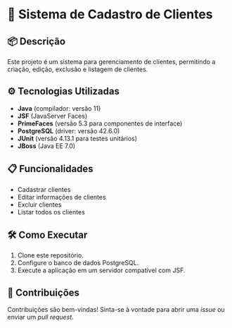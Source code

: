 # 🚀 Sistema de Cadastro de Clientes

## 📦 Descrição
Este projeto é um sistema para gerenciamento de clientes, permitindo a criação, edição, exclusão e listagem de clientes.

## ⚙️ Tecnologias Utilizadas
- **Java** (compilador: versão 11)
- **JSF** (JavaServer Faces)
- **PrimeFaces** (versão 5.3 para componentes de interface)
- **PostgreSQL** (driver: versão 42.6.0)
- **JUnit** (versão 4.13.1 para testes unitários)
- **JBoss** (Java EE 7.0)

## 📋 Funcionalidades
- Cadastrar clientes
- Editar informações de clientes
- Excluir clientes
- Listar todos os clientes

## 🛠️ Como Executar
1. Clone este repositório.
2. Configure o banco de dados PostgreSQL.
3. Execute a aplicação em um servidor compatível com JSF.

## 🤝 Contribuições
Contribuições são bem-vindas! Sinta-se à vontade para abrir uma *issue* ou enviar um *pull request*.

